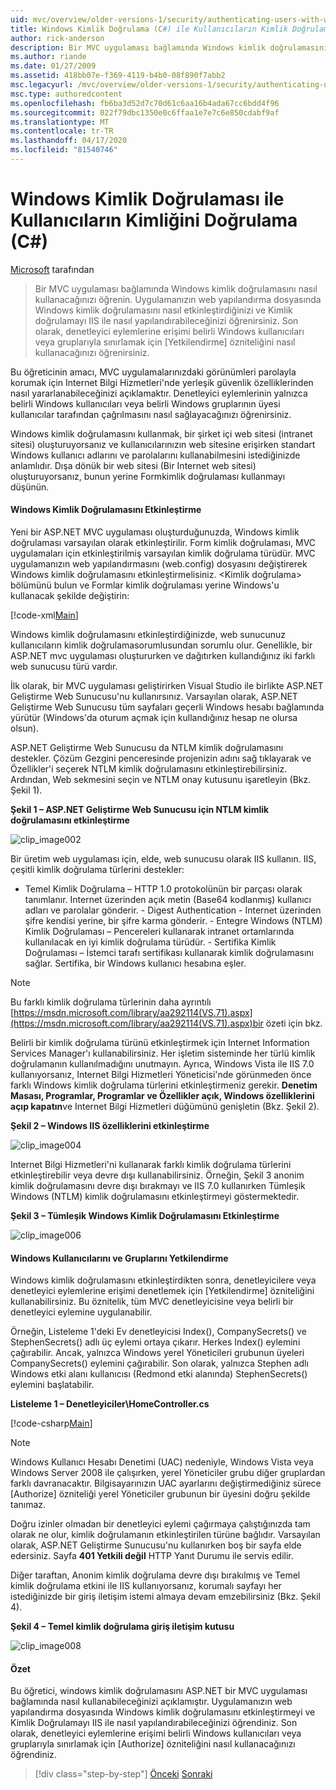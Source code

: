 ```yaml
---
uid: mvc/overview/older-versions-1/security/authenticating-users-with-windows-authentication-cs
title: Windows Kimlik Doğrulama (C#) ile Kullanıcıların Kimlik Doğrulaması | Microsoft Dokümanlar
author: rick-anderson
description: Bir MVC uygulaması bağlamında Windows kimlik doğrulamasını nasıl kullanacağınızı öğrenin. Uygulamanızın web co içinde Windows kimlik doğrulaması etkinleştirmek için nasıl öğrenirler ...
ms.author: riande
ms.date: 01/27/2009
ms.assetid: 418bb07e-f369-4119-b4b0-08f890f7abb2
msc.legacyurl: /mvc/overview/older-versions-1/security/authenticating-users-with-windows-authentication-cs
msc.type: authoredcontent
ms.openlocfilehash: fb6ba3d52d7c70d61c6aa16b4ada67cc6bdd4f96
ms.sourcegitcommit: 022f79dbc1350e0c6ffaa1e7e7c6e850cdabf9af
ms.translationtype: MT
ms.contentlocale: tr-TR
ms.lasthandoff: 04/17/2020
ms.locfileid: "81540746"
---
```

# <a name="authenticating-users-with-windows-authentication-c"></a>Windows Kimlik Doğrulaması ile Kullanıcıların Kimliğini Doğrulama (C#)

[Microsoft](https://github.com/microsoft) tarafından

> Bir MVC uygulaması bağlamında Windows kimlik doğrulamasını nasıl kullanacağınızı öğrenin. Uygulamanızın web yapılandırma dosyasında Windows kimlik doğrulamasını nasıl etkinleştirdiğinizi ve Kimlik doğrulamayı IIS ile nasıl yapılandırabileceğinizi öğrenirsiniz. Son olarak, denetleyici eylemlerine erişimi belirli Windows kullanıcıları veya gruplarıyla sınırlamak için [Yetkilendirme] özniteliğini nasıl kullanacağınızı öğrenirsiniz.

Bu öğreticinin amacı, MVC uygulamalarınızdaki görünümleri parolayla korumak için Internet Bilgi Hizmetleri'nde yerleşik güvenlik özelliklerinden nasıl yararlanabileceğinizi açıklamaktır. Denetleyici eylemlerinin yalnızca belirli Windows kullanıcıları veya belirli Windows gruplarının üyesi kullanıcılar tarafından çağrılmasını nasıl sağlayacağınızı öğrenirsiniz.

Windows kimlik doğrulamasını kullanmak, bir şirket içi web sitesi (intranet sitesi) oluşturuyorsanız ve kullanıcılarınızın web sitesine erişirken standart Windows kullanıcı adlarını ve parolalarını kullanabilmesini istediğinizde anlamlıdır. Dışa dönük bir web sitesi (Bir Internet web sitesi) oluşturuyorsanız, bunun yerine Formkimlik doğrulaması kullanmayı düşünün.

#### <a name="enabling-windows-authentication"></a>Windows Kimlik Doğrulamasını Etkinleştirme

Yeni bir ASP.NET MVC uygulaması oluşturduğunuzda, Windows kimlik doğrulaması varsayılan olarak etkinleştirilir. Form kimlik doğrulaması, MVC uygulamaları için etkinleştirilmiş varsayılan kimlik doğrulama türüdür. MVC uygulamanızın web yapılandırmasını (web.config) dosyasını değiştirerek Windows kimlik doğrulamasını etkinleştirmelisiniz. &lt;Kimlik doğrulama&gt; bölümünü bulun ve Formlar kimlik doğrulaması yerine Windows'u kullanacak şekilde değiştirin:

[!code-xml[Main](authenticating-users-with-windows-authentication-cs/samples/sample1.xml)]

Windows kimlik doğrulamasını etkinleştirdiğinizde, web sunucunuz kullanıcıların kimlik doğrulamasorumlusundan sorumlu olur. Genellikle, bir ASP.NET mvc uygulaması oluştururken ve dağıtırken kullandığınız iki farklı web sunucusu türü vardır.

İlk olarak, bir MVC uygulaması geliştirirken Visual Studio ile birlikte ASP.NET Geliştirme Web Sunucusu'nu kullanırsınız. Varsayılan olarak, ASP.NET Geliştirme Web Sunucusu tüm sayfaları geçerli Windows hesabı bağlamında yürütür (Windows'da oturum açmak için kullandığınız hesap ne olursa olsun).

ASP.NET Geliştirme Web Sunucusu da NTLM kimlik doğrulamasını destekler. Çözüm Gezgini penceresinde projenizin adını sağ tıklayarak ve Özellikler'i seçerek NTLM kimlik doğrulamasını etkinleştirebilirsiniz. Ardından, Web sekmesini seçin ve NTLM onay kutusunu işaretleyin (Bkz. Şekil 1).

**Şekil 1 – ASP.NET Geliştirme Web Sunucusu için NTLM kimlik doğrulamasını etkinleştirme**

![clip_image002](authenticating-users-with-windows-authentication-cs/_static/image1.jpg)

Bir üretim web uygulaması için, elde, web sunucusu olarak IIS kullanın. IIS, çeşitli kimlik doğrulama türlerini destekler:

- Temel Kimlik Doğrulama – HTTP 1.0 protokolünün bir parçası olarak tanımlanır. Internet üzerinden açık metin (Base64 kodlanmış) kullanıcı adları ve parolalar gönderir. - Digest Authentication - Internet üzerinden şifre kendisi yerine, bir şifre karma gönderir. - Entegre Windows (NTLM) Kimlik Doğrulaması – Pencereleri kullanarak intranet ortamlarında kullanılacak en iyi kimlik doğrulama türüdür. - Sertifika Kimlik Doğrulaması – İstemci tarafı sertifikası kullanarak kimlik doğrulamasını sağlar. Sertifika, bir Windows kullanıcı hesabına eşler.

> [!NOTE] 
> 
> Bu farklı kimlik doğrulama türlerinin daha ayrıntılı [https://msdn.microsoft.com/library/aa292114(VS.71).aspx](https://msdn.microsoft.com/library/aa292114(VS.71).aspx)bir özeti için bkz.

Belirli bir kimlik doğrulama türünü etkinleştirmek için Internet Information Services Manager'ı kullanabilirsiniz. Her işletim sisteminde her türlü kimlik doğrulamanın kullanılmadığını unutmayın. Ayrıca, Windows Vista ile IIS 7.0 kullanıyorsanız, Internet Bilgi Hizmetleri Yöneticisi'nde görünmeden önce farklı Windows kimlik doğrulama türlerini etkinleştirmeniz gerekir. **Denetim Masası, Programlar, Programlar ve Özellikler açık, Windows özelliklerini açıp kapatın**ve Internet Bilgi Hizmetleri düğümünü genişletin (Bkz. Şekil 2).

**Şekil 2 – Windows IIS özelliklerini etkinleştirme**

![clip_image004](authenticating-users-with-windows-authentication-cs/_static/image2.jpg)

Internet Bilgi Hizmetleri'ni kullanarak farklı kimlik doğrulama türlerini etkinleştirebilir veya devre dışı kullanabilirsiniz. Örneğin, Şekil 3 anonim kimlik doğrulamasını devre dışı bırakmayı ve IIS 7.0 kullanırken Tümleşik Windows (NTLM) kimlik doğrulamasını etkinleştirmeyi göstermektedir.

**Şekil 3 – Tümleşik Windows Kimlik Doğrulamasını Etkinleştirme**

![clip_image006](authenticating-users-with-windows-authentication-cs/_static/image3.jpg)

#### <a name="authorizing-windows-users-and-groups"></a>Windows Kullanıcılarını ve Gruplarını Yetkilendirme

Windows kimlik doğrulamasını etkinleştirdikten sonra, denetleyicilere veya denetleyici eylemlerine erişimi denetlemek için [Yetkilendirme] özniteliğini kullanabilirsiniz. Bu öznitelik, tüm MVC denetleyicisine veya belirli bir denetleyici eylemine uygulanabilir.

Örneğin, Listeleme 1'deki Ev denetleyicisi Index(), CompanySecrets() ve StephenSecrets() adlı üç eylemi ortaya çıkarır. Herkes Index() eylemini çağırabilir. Ancak, yalnızca Windows yerel Yöneticileri grubunun üyeleri CompanySecrets() eylemini çağırabilir. Son olarak, yalnızca Stephen adlı Windows etki alanı kullanıcısı (Redmond etki alanında) StephenSecrets() eylemini başlatabilir.

**Listeleme 1 – Denetleyiciler\HomeController.cs**

[!code-csharp[Main](authenticating-users-with-windows-authentication-cs/samples/sample2.cs)]

> [!NOTE] 
> 
> Windows Kullanıcı Hesabı Denetimi (UAC) nedeniyle, Windows Vista veya Windows Server 2008 ile çalışırken, yerel Yöneticiler grubu diğer gruplardan farklı davranacaktır. Bilgisayarınızın UAC ayarlarını değiştirmediğiniz sürece [Authorize] özniteliği yerel Yöneticiler grubunun bir üyesini doğru şekilde tanımaz.

Doğru izinler olmadan bir denetleyici eylemi çağırmaya çalıştığınızda tam olarak ne olur, kimlik doğrulamanın etkinleştirilen türüne bağlıdır. Varsayılan olarak, ASP.NET Geliştirme Sunucusu'nu kullanırken boş bir sayfa elde edersiniz. Sayfa **401 Yetkili değil** HTTP Yanıt Durumu ile servis edilir.

Diğer taraftan, Anonim kimlik doğrulama devre dışı bırakılmış ve Temel kimlik doğrulama etkini ile IIS kullanıyorsanız, korumalı sayfayı her istediğinizde bir giriş iletişim istemi almaya devam emzebilirsiniz (Bkz. Şekil 4).

**Şekil 4 – Temel kimlik doğrulama giriş iletişim kutusu**

![clip_image008](authenticating-users-with-windows-authentication-cs/_static/image4.jpg)

#### <a name="summary"></a>Özet

Bu öğretici, windows kimlik doğrulamasını ASP.NET bir MVC uygulaması bağlamında nasıl kullanabileceğinizi açıklamıştır. Uygulamanızın web yapılandırma dosyasında Windows kimlik doğrulamasını etkinleştirmeyi ve Kimlik Doğrulamayı IIS ile nasıl yapılandırabileceğinizi öğrendiniz. Son olarak, denetleyici eylemlerine erişimi belirli Windows kullanıcıları veya gruplarıyla sınırlamak için [Authorize] özniteliğini nasıl kullanacağınızı öğrendiniz.

> [!div class="step-by-step"]
> [Önceki](authenticating-users-with-forms-authentication-cs.md)
> [Sonraki](preventing-javascript-injection-attacks-cs.md)
